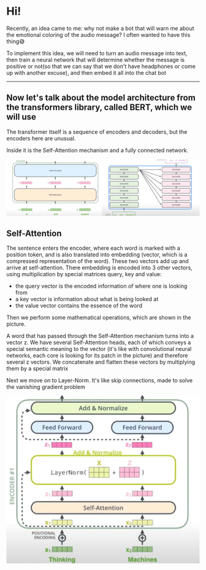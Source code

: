 # Hi!
Recently, an idea came to me: why not make a bot that will warn me about the emotional coloring of the audio message? 
I often wanted to have this thing😅

To implement this idea, we will need to turn an audio message into text,
then train a neural network that will determine 
whether the message is positive or not(so that we can say that we don't have headphones or come up with another excuse),
and then embed it all into the chat bot

--------------------------------------------------------------------------------------------------------------
## Now let's talk about the model architecture from the transformers library, called BERT, which we will use

The transformer itself is a sequence of encoders and decoders, but the encoders here are unusual. 

Inside it is the Self-Attention mechanism and a fully connected network. 

![header](https://github.com/MariaSultanbekova/sentiment_analysis_bot/blob/main/transformer_encoder.png)


## Self-Attention
The sentence enters the encoder, where each word is marked with a position token, and is also translated into embedding (vector, which is a compressed representation of the word). These two vectors add up and arrive at self-attention. There embedding is encoded into 3 other vectors, using multiplication by special matrices query, key and value:

- the query vector is the encoded information of where one is looking from
- a key vector is information about what is being looked at
- the value vector contains the essence of the word

Then we perform some mathematical operations, which are shown in the picture.

A word that has passed through the Self-Attention mechanism turns into a vector z. We have several Self-Attention heads, each of which conveys a special semantic meaning to the vector (it's like with convolutional neural networks, each core is looking for its patch in the picture) and therefore several z vectors.
We concatenate and flatten these vectors by multiplying them by a special matrix

Next we move on to Layer-Norm. It's like skip connections, made to solve the vanishing gradient problem

![](https://github.com/MariaSultanbekova/sentiment_analysis_bot/blob/main/layer_norm.png)


